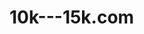 # 10k---15k.com
<!DOCTYPE html>
<html lang="en">
<head>
    <meta charset="UTF-8">
    <meta http-equiv="X-UA-Compatible" content="IE=edge">
    <meta name="viewport" content="width=device-width, initial-scale=1.0">
    <title>Document</title>
    <style>
        .container2 {
            height: 2700px;
            width: 1000px;
            border: 2px solid black;
            border-radius: 3px;
        }

        #eighti {
            border: 2px solid red;
            height: 600px;
            margin: 6px;
            background-color: #e2d4ce;
        }
        

        #m35g {
            border: 2px solid red;
            height: 600px;
            margin: 6px;
            background-color: #fee0f2;
        }

        #f22 {
            border: 2px solid red;
            height: 600px;
            margin: 6px;
            background-color: #e0e6fe;
        }

        #power {
            border: 2px solid red;
            height: 610px;
            margin: 6px;
            background-color: #ff8282;
        }
    </style>
</head>
<body>
    
    <div class="container2">
        <h1> BEST MOBILES IN RANGE OF 10,000-15,000</h1>

        <div id="eighti">
            <p>
            <h3>1. Realme 8i</h3>
            <img src="https://i.postimg.cc/6QW9QxZJ/Screenshot-10.jpg" alt="">
            </p>

            <br>
            <br>
            

            <br>
            <br>

            <div id="m35g">
                <p>
                <h3>2. Poco m3 5g</h3>
                <img src="https://i.postimg.cc/W4yfHxMc/Screenshot-12.jpg" alt="">
                </p>
            </div>


            <br>
            <br>

            <div id="f22">
                <p>
                <h3>3. Galaxy f22</h3>
                <img src="https://i.postimg.cc/0NvNJH6x/Screenshot-13.jpg" alt="">
                </p>
            </div>

            <br>
            <br>

            <div id="power">
                <p>
                <h3>4. Redmi 9 power</h3>
                <img src="https://i.postimg.cc/1zY5YRCR/Screenshot-14.jpg" alt="">
                </p>
            </div>

    
</body>
</html>
